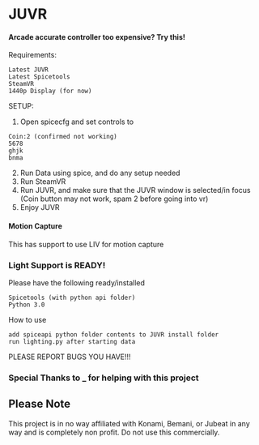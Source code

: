 # JUVR

#### Arcade accurate controller too expensive? Try this!

Requirements:
```
Latest JUVR
Latest Spicetools
SteamVR
1440p Display (for now)
```
SETUP:
1. Open spicecfg and set controls to 
```
Coin:2 (confirmed not working)
5678 
ghjk 
bnma
```
2. Run Data using spice, and do any setup needed
3. Run SteamVR
5. Run JUVR, and make sure that the JUVR window is selected/in focus
(Coin button may not work, spam 2 before going into vr)
6. Enjoy JUVR

#### Motion Capture
This has support to use LIV for motion capture

### Light Support is READY!
Please have the following ready/installed
```
Spicetools (with python api folder)
Python 3.0
```

How to use
```
add spiceapi python folder contents to JUVR install folder
run lighting.py after starting data
```
PLEASE REPORT BUGS YOU HAVE!!!

### Special Thanks to _ for helping with this project 


## Please Note
This project is in no way affiliated with Konami, Bemani, or Jubeat in any way and is completely non profit. Do not use this commercially. 
